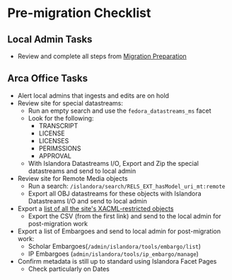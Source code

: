 # Pre-migration Checklist

## Local Admin Tasks

* Review and complete all steps from [Migration Preparation](/arca-docs/docs/migration-tasks/migration-preparation.md)


## Arca Office Tasks

* Alert local admins that ingests and edits are on hold
* Review site for special datastreams:
    * Run an empty search and use the `fedora_datastreams_ms` facet
    * Look for the following:
        * TRANSCRIPT
        * LICENSE
        * LICENSES
        * PERIMSSIONS
        * APPROVAL
    * With Islandora Datastreams I/O, Export and Zip the special datastreams and send to local admin
* Review site for Remote Media objects
    * Run a search: `/islandora/search/RELS_EXT_hasModel_uri_mt:remote`
    * Export all OBJ datastreams for these objects with Islandora Datastreams I/O and send to local admin
* Export a [list of all the site's XACML-restricted objects](https://arcabc.ca/viewing-restricted-objects?rels_ext_ismemberofcollection_uri_mt=&pid_namespace_t=)
    * Export the CSV (from the first link) and send to the local admin for post-migration work
* Export a list of Embargoes and send to local admin for post-migration work:
    * Scholar Embargoes(`/admin/islandora/tools/embargo/list`)
    * IP Embargoes (`admin/islandora/tools/ip_embargo/manage`)
* Confirm metadata is still up to standard using Islandora Facet Pages
    * Check particularly on Dates

  
  